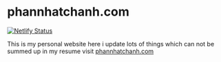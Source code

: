 <h1>phannhatchanh.com</h1>

[![Netlify Status](https://api.netlify.com/api/v1/badges/4c8d7c47-7ce8-4250-aac3-e7acbca5e775/deploy-status)](https://app.netlify.com/sites/elastic-bassi-654db8/deploys)

<p align="left">This is my personal website here i update lots of things which can not be summed up in my resume visit <a href="https://phannhatchanh.com" target="_blank">phannhatchanh.com</a>
</p>
